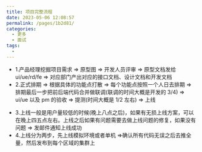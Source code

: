 ```yaml
---
title: 项目完整流程
date: 2023-05-06 12:08:57
permalink: /pages/1b2d81/
categories:
  - 更多
  - 面试
tags:
  - 
---
```

- 1.产品经理挖掘项目需求 => 原型图 => 开发人员评审 => 原型文档发给 ui/ue/rd/fe => 对应部门产出对应的接口文档、设计文档和开发文档
- 2.正式排期 => 根据具体的功能点打散 => 每个功能点按照一个人日去排期 => 排期最后一步把前后端代码合并做联调(联调的时间大概是开发的 3/4) => ui/ue 以及 pm 的验收 => 提测(时间大概是 1/2 左右) => 上线

* 3.上线一般是用户量较低的时候(晚上八点之后)，如果有无损上线方案，可以在晚上四五点左右。上线之后如果有问题需要去做上线问题的修复，如果没有问题 => 发邮件通知上线成功
* 4.上线分为两步，先上线模拟环境或者单机 =>确认所有代码无误之后去推全量，然后发布到每个区域的集群上

